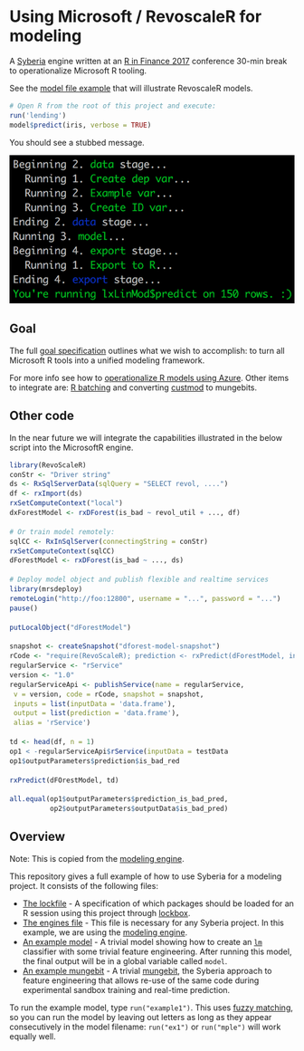 # Using Microsoft / RevoscaleR for modeling

A [Syberia](https://github.com/syberia/syberia) engine written at an
[R in Finance 2017](https://github.com/robertzk/rfinance17) conference 30-min break
to operationalize Microsoft R tooling.

See the [model file example](https://github.com/robertzk/MicrosoftR/blob/master/models/dev/lendingclub.R)
that will illustrate RevoscaleR models.

```r
# Open R from the root of this project and execute:
run('lending')
model$predict(iris, verbose = TRUE)
```

You should see a stubbed message.

![Example run](example.png)

## Goal

The full [goal specification](https://github.com/robertzk/rfinance17-notes/blob/master/random-ideas.md#revolution-analytics--microsoft-engine) 
outlines what we wish to accomplish: to turn all Microsoft R tools
into a unified modeling framework.

For more info see how to [operationalize R models using Azure](https://github.com/Azure/Machine-Learning-Operationalization). Other items to integrate are: [R batching](https://github.com/Azure/rAzureBatch) and
converting [custmod](https://github.com/Azure/custmod) to mungebits.

## Other code

In the near future we will integrate the capabilities illustrated in the
below script into the MicrosoftR engine.

```r
library(RevoScaleR)
conStr <- "Driver string"
ds <- RxSqlServerData(sqlQuery = "SELECT revol, ....")
df <- rxImport(ds)
rxSetComputeContext("local")
dxForestModel <- rxDForest(is_bad ~ revol_util + ..., df)

# Or train model remotely:
sqlCC <- RxInSqlServer(connectingString = conStr)
rxSetComputeContext(sqlCC)
dForestModel <- rxDForest(is_bad ~ ..., ds)

# Deploy model object and publish flexible and realtime services
library(mrsdeploy)
remoteLogin("http://foo:12800", username = "...", password = "...")
pause()

putLocalObject("dForestModel")

snapshot <- createSnapshot("dforest-model-snapshot")
rCode <- "require(RevoScaleR); prediction <- rxPredict(dForestModel, inputData)"
regularService <- "rService"
version <- "1.0"
regularServiceApi <- publishService(name = regularService,
 v = version, code = rCode, snapshot = snapshot,
 inputs = list(inputData = 'data.frame'),
 output = list(prediction = 'data.frame'),
 alias = 'rService')

td <- head(df, n = 1)
op1 < -regularServiceApi$rService(inputData = testData
op1$outputParameters$prediction$is_bad_red

rxPredict(dFOrestModel, td)

all.equal(op1$outputParameters$prediction_is_bad_pred,
          op2$outputParameters$outputData$is_bad_pred)
```


## Overview

Note: This is copied from the [modeling engine](https://github.com/robertzk/MicrosoftR).

This repository gives a full example of how to use Syberia
for a modeling project. It consists of the following files:

  * [The lockfile](lockfile.yml) - A specification of which packages
    should be loaded for an R session using this project through
    [lockbox](https://github.com/syberia/lockbox).
  * [The engines file](config/engines.R) - This file is necessary
    for any Syberia project. In this example, we are using the
    [modeling engine](https://github.com/syberia/modeling.sy).
  * [An example model](models/dev/example1.R) - A trivial model
    showing how to create an [`lm`](https://stat.ethz.ch/R-manual/R-devel/library/stats/html/lm.html)
    classifier with some trivial feature engineering. After running
    this model, the final output will be in a global variable
    called `model`.
  * [An example mungebit](lib/mungebits/sanitize_gender.R) - A trivial
    [mungebit](https://github.com/syberia/mungebits2), the Syberia
    approach to feature engineering that allows re-use of the same
    code during experimental sandbox training and real-time prediction.
  
To run the example model, type `run("example1")`. This uses
[fuzzy matching](https://github.com/kien/ctrlp.vim), so you can
run the model by leaving out letters as long as they appear
consecutively in the model filename: `run("ex1")` or `run("mple")` will
work equally well.

